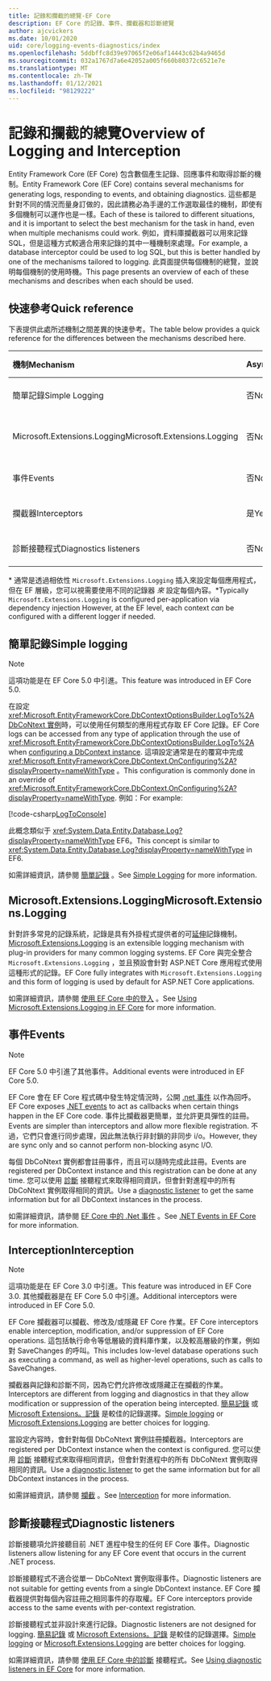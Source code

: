 ```yaml
---
title: 記錄和攔截的總覽-EF Core
description: EF Core 的記錄、事件、攔截器和診斷總覽
author: ajcvickers
ms.date: 10/01/2020
uid: core/logging-events-diagnostics/index
ms.openlocfilehash: 5ddbffc8d39e97065f2e06af14443c62b4a9465d
ms.sourcegitcommit: 032a1767d7a6e42052a005f660b80372c6521e7e
ms.translationtype: MT
ms.contentlocale: zh-TW
ms.lasthandoff: 01/12/2021
ms.locfileid: "98129222"
---
```

# <a name="overview-of-logging-and-interception"></a><span data-ttu-id="925e1-103">記錄和攔截的總覽</span><span class="sxs-lookup"><span data-stu-id="925e1-103">Overview of Logging and Interception</span></span>

<span data-ttu-id="925e1-104">Entity Framework Core (EF Core) 包含數個產生記錄、回應事件和取得診斷的機制。</span><span class="sxs-lookup"><span data-stu-id="925e1-104">Entity Framework Core (EF Core) contains several mechanisms for generating logs, responding to events, and obtaining diagnostics.</span></span> <span data-ttu-id="925e1-105">這些都是針對不同的情況而量身訂做的，因此請務必為手邊的工作選取最佳的機制，即使有多個機制可以運作也是一樣。</span><span class="sxs-lookup"><span data-stu-id="925e1-105">Each of these is tailored to different situations, and it is important to select the best mechanism for the task in hand, even when multiple mechanisms could work.</span></span> <span data-ttu-id="925e1-106">例如，資料庫攔截器可以用來記錄 SQL，但是這種方式較適合用來記錄的其中一種機制來處理。</span><span class="sxs-lookup"><span data-stu-id="925e1-106">For example, a database interceptor could be used to log SQL, but this is better handled by one of the mechanisms tailored to logging.</span></span> <span data-ttu-id="925e1-107">此頁面提供每個機制的總覽，並說明每個機制的使用時機。</span><span class="sxs-lookup"><span data-stu-id="925e1-107">This page presents an overview of each of these mechanisms and describes when each should be used.</span></span>

## <a name="quick-reference"></a><span data-ttu-id="925e1-108">快速參考</span><span class="sxs-lookup"><span data-stu-id="925e1-108">Quick reference</span></span>

<span data-ttu-id="925e1-109">下表提供此處所述機制之間差異的快速參考。</span><span class="sxs-lookup"><span data-stu-id="925e1-109">The table below provides a quick reference for the differences between the mechanisms described here.</span></span>

| <span data-ttu-id="925e1-110">機制</span><span class="sxs-lookup"><span data-stu-id="925e1-110">Mechanism</span></span> |  <span data-ttu-id="925e1-111">Async</span><span class="sxs-lookup"><span data-stu-id="925e1-111">Async</span></span> | <span data-ttu-id="925e1-112">影響範圍</span><span class="sxs-lookup"><span data-stu-id="925e1-112">Scope</span></span> | <span data-ttu-id="925e1-113">已登錄</span><span class="sxs-lookup"><span data-stu-id="925e1-113">Registered</span></span> | <span data-ttu-id="925e1-114">預定用途</span><span class="sxs-lookup"><span data-stu-id="925e1-114">Intended use</span></span>
|:----------|--------|-------|------------|-------------
| <span data-ttu-id="925e1-115">簡單記錄</span><span class="sxs-lookup"><span data-stu-id="925e1-115">Simple Logging</span></span> | <span data-ttu-id="925e1-116">否</span><span class="sxs-lookup"><span data-stu-id="925e1-116">No</span></span> | <span data-ttu-id="925e1-117">每個內容</span><span class="sxs-lookup"><span data-stu-id="925e1-117">Per context</span></span> | <span data-ttu-id="925e1-118">內容設定</span><span class="sxs-lookup"><span data-stu-id="925e1-118">Context configuration</span></span> | <span data-ttu-id="925e1-119">開發階段記錄</span><span class="sxs-lookup"><span data-stu-id="925e1-119">Development-time logging</span></span>
| <span data-ttu-id="925e1-120">Microsoft.Extensions.Logging</span><span class="sxs-lookup"><span data-stu-id="925e1-120">Microsoft.Extensions.Logging</span></span> | <span data-ttu-id="925e1-121">否</span><span class="sxs-lookup"><span data-stu-id="925e1-121">No</span></span> | <span data-ttu-id="925e1-122">每個內容 \*</span><span class="sxs-lookup"><span data-stu-id="925e1-122">Per context\*</span></span> | <span data-ttu-id="925e1-123">D.I.</span><span class="sxs-lookup"><span data-stu-id="925e1-123">D.I.</span></span> <span data-ttu-id="925e1-124">或內容設定</span><span class="sxs-lookup"><span data-stu-id="925e1-124">or context configuration</span></span> | <span data-ttu-id="925e1-125">生產記錄</span><span class="sxs-lookup"><span data-stu-id="925e1-125">Production logging</span></span>
| <span data-ttu-id="925e1-126">事件</span><span class="sxs-lookup"><span data-stu-id="925e1-126">Events</span></span> | <span data-ttu-id="925e1-127">否</span><span class="sxs-lookup"><span data-stu-id="925e1-127">No</span></span> | <span data-ttu-id="925e1-128">每個內容</span><span class="sxs-lookup"><span data-stu-id="925e1-128">Per context</span></span> | <span data-ttu-id="925e1-129">任何時間</span><span class="sxs-lookup"><span data-stu-id="925e1-129">Any time</span></span> | <span data-ttu-id="925e1-130">回應 EF 事件</span><span class="sxs-lookup"><span data-stu-id="925e1-130">Reacting to EF events</span></span>
| <span data-ttu-id="925e1-131">攔截器</span><span class="sxs-lookup"><span data-stu-id="925e1-131">Interceptors</span></span> | <span data-ttu-id="925e1-132">是</span><span class="sxs-lookup"><span data-stu-id="925e1-132">Yes</span></span> | <span data-ttu-id="925e1-133">每個內容</span><span class="sxs-lookup"><span data-stu-id="925e1-133">Per context</span></span> | <span data-ttu-id="925e1-134">內容設定</span><span class="sxs-lookup"><span data-stu-id="925e1-134">Context configuration</span></span> | <span data-ttu-id="925e1-135">操作 EF 作業</span><span class="sxs-lookup"><span data-stu-id="925e1-135">Manipulating EF operations</span></span>
| <span data-ttu-id="925e1-136">診斷接聽程式</span><span class="sxs-lookup"><span data-stu-id="925e1-136">Diagnostics listeners</span></span> | <span data-ttu-id="925e1-137">否</span><span class="sxs-lookup"><span data-stu-id="925e1-137">No</span></span> | <span data-ttu-id="925e1-138">處理序</span><span class="sxs-lookup"><span data-stu-id="925e1-138">Process</span></span> | <span data-ttu-id="925e1-139">全域</span><span class="sxs-lookup"><span data-stu-id="925e1-139">Globally</span></span> | <span data-ttu-id="925e1-140">應用程式診斷</span><span class="sxs-lookup"><span data-stu-id="925e1-140">Application diagnostics</span></span>

<span data-ttu-id="925e1-141">\* 通常是透過相依性 `Microsoft.Extensions.Logging` 插入來設定每個應用程式，但在 EF 層級，您可以視需要使用不同的記錄器 _來_ 設定每個內容。</span><span class="sxs-lookup"><span data-stu-id="925e1-141">\*Typically `Microsoft.Extensions.Logging` is configured per-application via dependency injection However, at the EF level, each context _can_ be configured with a different logger if needed.</span></span>

## <a name="simple-logging"></a><span data-ttu-id="925e1-142">簡單記錄</span><span class="sxs-lookup"><span data-stu-id="925e1-142">Simple logging</span></span>

> [!NOTE]
> <span data-ttu-id="925e1-143">這項功能是在 EF Core 5.0 中引進。</span><span class="sxs-lookup"><span data-stu-id="925e1-143">This feature was introduced in EF Core 5.0.</span></span>

<span data-ttu-id="925e1-144">在設定 <xref:Microsoft.EntityFrameworkCore.DbContextOptionsBuilder.LogTo%2A> [DbCoNtext 實例](xref:core/dbcontext-configuration/index)時，可以使用任何類型的應用程式存取 EF Core 記錄。</span><span class="sxs-lookup"><span data-stu-id="925e1-144">EF Core logs can be accessed from any type of application through the use of <xref:Microsoft.EntityFrameworkCore.DbContextOptionsBuilder.LogTo%2A> when [configuring a DbContext instance](xref:core/dbcontext-configuration/index).</span></span> <span data-ttu-id="925e1-145">這項設定通常是在的覆寫中完成 <xref:Microsoft.EntityFrameworkCore.DbContext.OnConfiguring%2A?displayProperty=nameWithType> 。</span><span class="sxs-lookup"><span data-stu-id="925e1-145">This configuration is commonly done in an override of <xref:Microsoft.EntityFrameworkCore.DbContext.OnConfiguring%2A?displayProperty=nameWithType>.</span></span> <span data-ttu-id="925e1-146">例如：</span><span class="sxs-lookup"><span data-stu-id="925e1-146">For example:</span></span>

<!--
    protected override void OnConfiguring(DbContextOptionsBuilder optionsBuilder)
        => optionsBuilder.LogTo(Console.WriteLine);
-->
[!code-csharp[LogToConsole](../../../samples/core/Miscellaneous/Logging/SimpleLogging/Program.cs?name=LogToConsole)]

<span data-ttu-id="925e1-147">此概念類似于 <xref:System.Data.Entity.Database.Log?displayProperty=nameWithType> EF6。</span><span class="sxs-lookup"><span data-stu-id="925e1-147">This concept is similar to <xref:System.Data.Entity.Database.Log?displayProperty=nameWithType> in EF6.</span></span>

<span data-ttu-id="925e1-148">如需詳細資訊，請參閱 [簡單記錄](xref:core/logging-events-diagnostics/simple-logging) 。</span><span class="sxs-lookup"><span data-stu-id="925e1-148">See [Simple Logging](xref:core/logging-events-diagnostics/simple-logging) for more information.</span></span>

## <a name="microsoftextensionslogging"></a><span data-ttu-id="925e1-149">Microsoft.Extensions.Logging</span><span class="sxs-lookup"><span data-stu-id="925e1-149">Microsoft.Extensions.Logging</span></span>

<span data-ttu-id="925e1-150">針對許多常見的記錄系統，記錄是具有外掛程式提供者的可[延伸](/dotnet/core/extensions/logging)記錄機制。</span><span class="sxs-lookup"><span data-stu-id="925e1-150">[Microsoft.Extensions.Logging](/dotnet/core/extensions/logging) is an extensible logging mechanism with plug-in providers for many common logging systems.</span></span> <span data-ttu-id="925e1-151">EF Core 與完全整合 `Microsoft.Extensions.Logging` ，並且預設會針對 ASP.NET Core 應用程式使用這種形式的記錄。</span><span class="sxs-lookup"><span data-stu-id="925e1-151">EF Core fully integrates with `Microsoft.Extensions.Logging` and this form of logging is used by default for ASP.NET Core applications.</span></span>

<span data-ttu-id="925e1-152">如需詳細資訊，請參閱 [使用 EF Core 中的登入](xref:core/logging-events-diagnostics/extensions-logging) 。</span><span class="sxs-lookup"><span data-stu-id="925e1-152">See [Using Microsoft.Extensions.Logging in EF Core](xref:core/logging-events-diagnostics/extensions-logging) for more information.</span></span>

## <a name="events"></a><span data-ttu-id="925e1-153">事件</span><span class="sxs-lookup"><span data-stu-id="925e1-153">Events</span></span>

> [!NOTE]
> <span data-ttu-id="925e1-154">EF Core 5.0 中引進了其他事件。</span><span class="sxs-lookup"><span data-stu-id="925e1-154">Additional events were introduced in EF Core 5.0.</span></span>

<span data-ttu-id="925e1-155">EF Core 會在 EF Core 程式碼中發生特定情況時，公開 [.net 事件](/dotnet/standard/events/) 以作為回呼。</span><span class="sxs-lookup"><span data-stu-id="925e1-155">EF Core exposes [.NET events](/dotnet/standard/events/) to act as callbacks when certain things happen in the EF Core code.</span></span> <span data-ttu-id="925e1-156">事件比攔截器更簡單，並允許更具彈性的註冊。</span><span class="sxs-lookup"><span data-stu-id="925e1-156">Events are simpler than interceptors and allow more flexible registration.</span></span> <span data-ttu-id="925e1-157">不過，它們只會進行同步處理，因此無法執行非封鎖的非同步 i/o。</span><span class="sxs-lookup"><span data-stu-id="925e1-157">However, they are sync only and so cannot perform non-blocking async I/O.</span></span>

<span data-ttu-id="925e1-158">每個 DbCoNtext 實例都會註冊事件，而且可以隨時完成此註冊。</span><span class="sxs-lookup"><span data-stu-id="925e1-158">Events are registered per DbContext instance and this registration can be done at any time.</span></span> <span data-ttu-id="925e1-159">您可以使用 [診斷](xref:core/logging-events-diagnostics/diagnostic-listeners) 接聽程式來取得相同資訊，但會針對進程中的所有 DbCoNtext 實例取得相同的資訊。</span><span class="sxs-lookup"><span data-stu-id="925e1-159">Use a [diagnostic listener](xref:core/logging-events-diagnostics/diagnostic-listeners) to get the same information but for all DbContext instances in the process.</span></span>

<span data-ttu-id="925e1-160">如需詳細資訊，請參閱 [EF Core 中的 .Net 事件](xref:core/logging-events-diagnostics/events) 。</span><span class="sxs-lookup"><span data-stu-id="925e1-160">See [.NET Events in EF Core](xref:core/logging-events-diagnostics/events) for more information.</span></span>

## <a name="interception"></a><span data-ttu-id="925e1-161">Interception</span><span class="sxs-lookup"><span data-stu-id="925e1-161">Interception</span></span>

> [!NOTE]
> <span data-ttu-id="925e1-162">這項功能是在 EF Core 3.0 中引進。</span><span class="sxs-lookup"><span data-stu-id="925e1-162">This feature was introduced in EF Core 3.0.</span></span> <span data-ttu-id="925e1-163">其他攔截器是在 EF Core 5.0 中引進。</span><span class="sxs-lookup"><span data-stu-id="925e1-163">Additional interceptors were introduced in EF Core 5.0.</span></span>

<span data-ttu-id="925e1-164">EF Core 攔截器可以攔截、修改及/或隱藏 EF Core 作業。</span><span class="sxs-lookup"><span data-stu-id="925e1-164">EF Core interceptors enable interception, modification, and/or suppression of EF Core operations.</span></span> <span data-ttu-id="925e1-165">這包括執行命令等低層級的資料庫作業，以及較高層級的作業，例如對 SaveChanges 的呼叫。</span><span class="sxs-lookup"><span data-stu-id="925e1-165">This includes low-level database operations such as executing a command, as well as higher-level operations, such as calls to SaveChanges.</span></span>

<span data-ttu-id="925e1-166">攔截器與記錄和診斷不同，因為它們允許修改或隱藏正在攔截的作業。</span><span class="sxs-lookup"><span data-stu-id="925e1-166">Interceptors are different from logging and diagnostics in that they allow modification or suppression of the operation being intercepted.</span></span> <span data-ttu-id="925e1-167">[簡易記錄](xref:core/logging-events-diagnostics/simple-logging) 或 [Microsoft Extensions。記錄](xref:core/logging-events-diagnostics/extensions-logging) 是較佳的記錄選擇。</span><span class="sxs-lookup"><span data-stu-id="925e1-167">[Simple logging](xref:core/logging-events-diagnostics/simple-logging) or [Microsoft.Extensions.Logging](xref:core/logging-events-diagnostics/extensions-logging) are better choices for logging.</span></span>

<span data-ttu-id="925e1-168">當設定內容時，會針對每個 DbCoNtext 實例註冊攔截器。</span><span class="sxs-lookup"><span data-stu-id="925e1-168">Interceptors are registered per DbContext instance when the context is configured.</span></span> <span data-ttu-id="925e1-169">您可以使用 [診斷](xref:core/logging-events-diagnostics/diagnostic-listeners) 接聽程式來取得相同資訊，但會針對進程中的所有 DbCoNtext 實例取得相同的資訊。</span><span class="sxs-lookup"><span data-stu-id="925e1-169">Use a [diagnostic listener](xref:core/logging-events-diagnostics/diagnostic-listeners) to get the same information but for all DbContext instances in the process.</span></span>

<span data-ttu-id="925e1-170">如需詳細資訊，請參閱 [攔截](xref:core/logging-events-diagnostics/interceptors) 。</span><span class="sxs-lookup"><span data-stu-id="925e1-170">See [Interception](xref:core/logging-events-diagnostics/interceptors) for more information.</span></span>

## <a name="diagnostic-listeners"></a><span data-ttu-id="925e1-171">診斷接聽程式</span><span class="sxs-lookup"><span data-stu-id="925e1-171">Diagnostic listeners</span></span>

<span data-ttu-id="925e1-172">診斷接聽項允許接聽目前 .NET 進程中發生的任何 EF Core 事件。</span><span class="sxs-lookup"><span data-stu-id="925e1-172">Diagnostic listeners allow listening for any EF Core event that occurs in the current .NET process.</span></span>

<span data-ttu-id="925e1-173">診斷接聽程式不適合從單一 DbCoNtext 實例取得事件。</span><span class="sxs-lookup"><span data-stu-id="925e1-173">Diagnostic listeners are not suitable for getting events from a single DbContext instance.</span></span> <span data-ttu-id="925e1-174">EF Core 攔截器提供對每個內容註冊之相同事件的存取權。</span><span class="sxs-lookup"><span data-stu-id="925e1-174">EF Core interceptors provide access to the same events with per-context registration.</span></span>

<span data-ttu-id="925e1-175">診斷接聽程式並非設計來進行記錄。</span><span class="sxs-lookup"><span data-stu-id="925e1-175">Diagnostic listeners are not designed for logging.</span></span> <span data-ttu-id="925e1-176">[簡易記錄](xref:core/logging-events-diagnostics/simple-logging) 或 [Microsoft Extensions。記錄](xref:core/logging-events-diagnostics/extensions-logging) 是較佳的記錄選擇。</span><span class="sxs-lookup"><span data-stu-id="925e1-176">[Simple logging](xref:core/logging-events-diagnostics/simple-logging) or [Microsoft.Extensions.Logging](xref:core/logging-events-diagnostics/extensions-logging) are better choices for logging.</span></span>

<span data-ttu-id="925e1-177">如需詳細資訊，請參閱 [使用 EF Core 中的診斷](xref:core/logging-events-diagnostics/diagnostic-listeners) 接聽程式。</span><span class="sxs-lookup"><span data-stu-id="925e1-177">See [Using diagnostic listeners in EF Core](xref:core/logging-events-diagnostics/diagnostic-listeners) for more information.</span></span>
